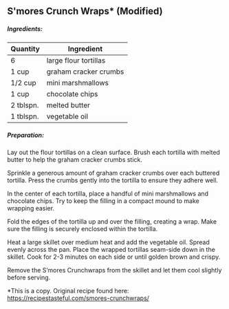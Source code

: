 
## S'mores Crunch Wraps* (Modified)

##### Ingredients:

| Quantity  | Ingredient            |
|-----------|-----------------------|
| 6         | large flour tortillas |
| 1 cup     | graham cracker crumbs |
| 1/2 cup   | mini marshmallows     |
| 1 cup     | chocolate chips       |
| 2 tblspn. | melted butter         |
| 1 tblspn. | vegetable oil         |

##### Preparation:
Lay out the flour tortillas on a clean surface. Brush each tortilla with melted butter 
to help the graham cracker crumbs stick.

Sprinkle a generous amount of graham cracker crumbs over each buttered tortilla. Press 
the crumbs gently into the tortilla to ensure they adhere well.

In the center of each tortilla, place a handful of mini marshmallows and chocolate chips. 
Try to keep the filling in a compact mound to make wrapping easier.

Fold the edges of the tortilla up and over the filling, creating a wrap. Make sure the 
filling is securely enclosed within the tortilla.

Heat a large skillet over medium heat and add the vegetable oil.  Spread evenly across the
pan.  Place the wrapped tortillas seam-side down in the skillet. Cook for 2-3 minutes 
on each side or until golden brown and crispy.

Remove the S’mores Crunchwraps from the skillet and let them cool slightly before serving.

*This is a copy.  Original recipe found here: https://recipestasteful.com/smores-crunchwraps/
